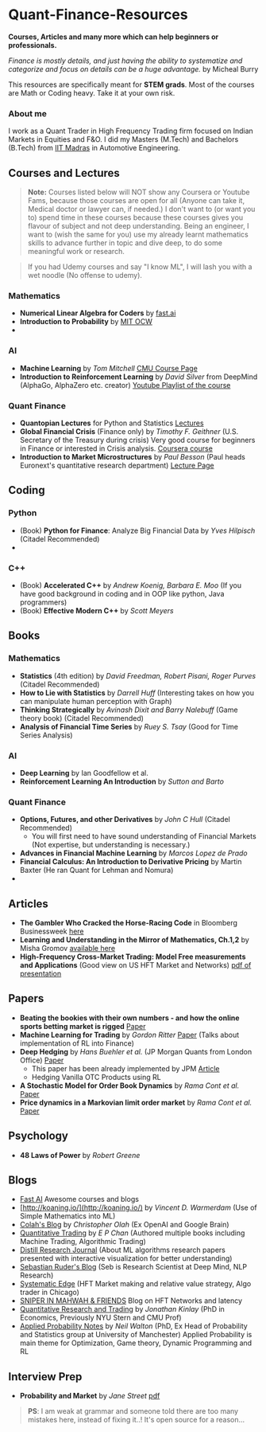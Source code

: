 # Quant-Finance-Resources
**Courses, Articles and many more which can help beginners or professionals.**

*Finance is mostly details, and just having the ability to systematize and categorize and focus on details can be a huge advantage.* by Micheal Burry 

This resources are specifically meant for **STEM grads**. Most of the courses are Math or Coding heavy. Take it at your own risk.

### About me
I work as a Quant Trader in High Frequency Trading firm focused on Indian Markets in Equities and F&O. I did my Masters (M.Tech) and Bachelors (B.Tech) from [IIT Madras](https://www.iitm.ac.in/) in Automotive Engineering.

## Courses and Lectures
> **Note:** Courses listed below will NOT show any Coursera or Youtube Fams, because those courses are open for all (Anyone can take it,    Medical doctor or lawyer can, if needed.) I don't want to (or want you to) spend time in these courses because these courses gives you flavour of subject and not deep understanding. Being an engineer, I want to (wish the same for you) use my already learnt mathematics skills to advance further in topic and dive deep, to do some meaningful work or research.

> If you had Udemy courses and say "I know ML", I will lash you with a wet noodle (No offense to udemy).

### Mathematics
 * **Numerical Linear Algebra for Coders** by [fast.ai](https://www.fast.ai) 
 * **Introduction to Probability** by [MIT OCW](https://ocw.mit.edu/resources/res-6-012-introduction-to-probability-spring-2018/index.htm)
 * 
### AI
 * **Machine Learning** by *Tom Mitchell* [CMU Course Page](http://www.cs.cmu.edu/~tom/10701_sp11/)
 * **Introduction to Reinforcement Learning** by *David Silver* from DeepMind (AlphaGo, AlphaZero etc. creator) [Youtube Playlist of the course](https://www.youtube.com/playlist?list=PLqYmG7hTraZDM-OYHWgPebj2MfCFzFObQ)

### Quant Finance
 * **Quantopian Lectures** for Python and Statistics [Lectures](https://www.quantopian.com/lectures)
 * **Global Financial Crisis** (Finance only) by *Timothy F. Geithner* (U.S. Secretary of the Treasury during crisis) Very good course for beginners in Finance or interested in Crisis analysis. [Coursera course](https://www.coursera.org/learn/global-financial-crisis)
 * **Introduction to Market Microstructures** by *Paul Besson* (Paul heads Euronext's quantitative research department) [Lecture Page](https://www.institutlouisbachelier.org/mooc/practical-introduction-to-market-microstructure/)

## Coding 
### Python
 * (Book) **Python for Finance**: Analyze Big Financial Data by *Yves Hilpisch* (Citadel Recommended)
 * 

### C++
 * (Book) **Accelerated C++** by *Andrew Koenig, Barbara E. Moo* (If you have good background in coding and in OOP like python, Java programmers)
 * (Book) **Effective Modern C++** by *Scott Meyers* 

## Books
### Mathematics
  * **Statistics** (4th edition) by *David Freedman, Robert Pisani, Roger Purves*  (Citadel Recommended)
  * **How to Lie with Statistics** by *Darrell Huff* (Interesting takes on how you can manipulate human perception with Graph)
  * **Thinking Strategically** by *Avinash Dixit and Barry Nalebuff* (Game theory book) (Citadel Recommended)
  * **Analysis of Financial Time Series** by *Ruey S. Tsay* (Good for Time Series Analysis)
  
### AI
  * **Deep Learning** by Ian Goodfellow et al.
  * **Reinforcement Learning An Introduction** by *Sutton and Barto* 
  
### Quant Finance
  * **Options, Futures, and other Derivatives** by *John C Hull*  (Citadel Recommended)
    - You will first need to have sound understanding of Financial Markets (Not expertise, but understanding is necessary.)
  * **Advances in Financial Machine Learning** by *Marcos Lopez de Prado*
  * **Financial Calculus: An Introduction to Derivative Pricing** by Martin Baxter (He ran Quant for Lehman and Nomura)
  * 

## Articles
* **The Gambler Who Cracked the Horse-Racing Code** in Bloomberg Businessweek [here](https://www.bloomberg.com/news/features/2018-05-03/the-gambler-who-cracked-the-horse-racing-code)
* **Learning and Understanding in the Mirror of Mathematics, Ch.1,2** by Misha Gromov [available here](https://www.ihes.fr/~gromov/wp-content/uploads/2018/08/Learning-understanding-two-chapters-aug24-2018.pdf)
* **High-Frequency Cross-Market Trading: Model Free measurements and Applications** (Good view on US HFT Market and Networks) [pdf of presentation](https://pdfs.semanticscholar.org/ca89/1deaf301c5cbbed9a8890aca431ad4e28fae.pdf)

## Papers
 * **Beating the bookies with their own numbers - and how the online sports betting market is rigged** [Paper](https://arxiv.org/abs/1710.02824)
 * **Machine Learning for Trading** by *Gordon Ritter* [Paper](https://papers.ssrn.com/sol3/papers.cfm?abstract_id=3015609) (Talks about implementation of RL into Finance)
 * **Deep Hedging** by *Hans Buehler et al.* (JP Morgan Quants from London Office) [Paper](https://arxiv.org/pdf/1802.03042.pdf)
   - This paper has been already implemented by JPM [Article](https://cdoreview.com/asset-management-and-trading/jp-morgan-unleashes-deep-hedging-on-single-stocks-other-portfolios/)
   - Hedging Vanilla OTC Products using RL
 * **A Stochastic Model for Order Book Dynamics** by *Rama Cont et al.* [Paper](https://papers.ssrn.com/sol3/papers.cfm?abstract_id=1273160)
 * **Price dynamics in a Markovian limit order market** by *Rama Cont et al.* [Paper](https://arxiv.org/pdf/1104.4596.pdf)

## Psychology 
 * **48 Laws of Power** by *Robert Greene*

## Blogs
 * [Fast AI](https://www.fast.ai/) Awesome courses and blogs
 * [http://koaning.io/](http://koaning.io/) by *Vincent D. Warmerdam* (Use of Simple Mathematics into ML)
 * [Colah's Blog](http://colah.github.io/) by *Christopher Olah* (Ex OpenAI and Google Brain)
 * [Quantitative Trading](http://epchan.blogspot.com/) by *E P Chan* (Authored multiple books including Machine Trading, Algorithmic Trading)
 * [Distill Research Journal](https://distill.pub/) (About ML algorithms research papers presented with interactive visualization for better understanding)
 * [Sebastian Ruder's Blog](https://ruder.io/) (Seb is Research Scientist at Deep Mind, NLP Research)
 * [Systematic Edge](https://systematicedge.wordpress.com/) (HFT Market making and relative value strategy, Algo trader in Chicago)
 * [SNIPER IN MAHWAH & FRIENDS](https://sniperinmahwah.wordpress.com/) Blog on HFT Networks and latency
 * [Quantitative Research and Trading](http://jonathankinlay.com/) by *Jonathan Kinlay* (PhD in Economics, Previously NYU Stern and CMU Prof)
 * [Applied Probability Notes](https://appliedprobability.blog/) by *Neil Walton* (PhD, Ex Head of Probability and Statistics group at University of Manchester) Applied Probability is main theme for Optimization, Game theory, Dynamic Programming and RL  

## Interview Prep
 * **Probability and Market** by *Jane Street* [pdf](https://www.janestreet.com/static/pdfs/trading-interview.pdf) 
 > **PS**: I am weak at grammar and someone told there are too many mistakes here, instead of fixing it..! It's open source for a reason...
